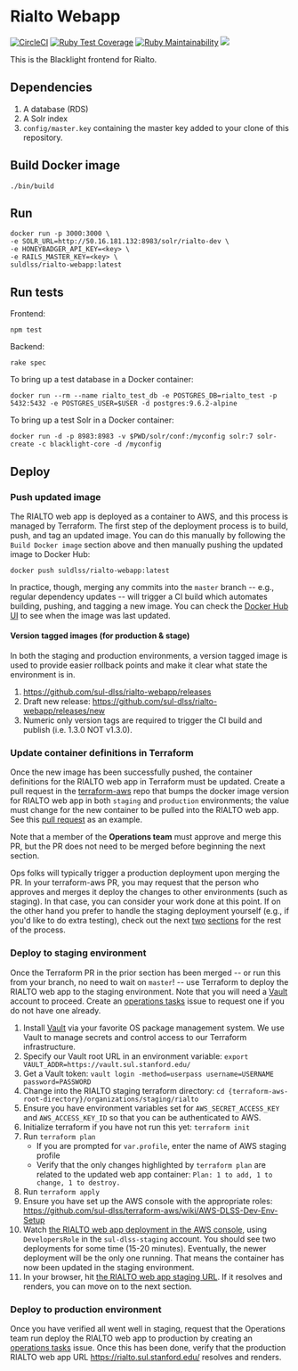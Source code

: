 # Rialto Webapp
[![CircleCI](https://circleci.com/gh/sul-dlss/rialto-webapp/tree/master.svg?style=svg)](https://circleci.com/gh/sul-dlss/rialto-webapp/tree/master)
[![Ruby Test Coverage](https://api.codeclimate.com/v1/badges/4cbc00acb15a14969620/test_coverage)](https://codeclimate.com/github/sul-dlss/rialto-webapp/test_coverage)
[![Ruby Maintainability](https://api.codeclimate.com/v1/badges/4cbc00acb15a14969620/maintainability)](https://codeclimate.com/github/sul-dlss/rialto-webapp/maintainability)
[![](https://images.microbadger.com/badges/image/suldlss/rialto-webapp.svg)](https://microbadger.com/images/suldlss/rialto-webapp "Get your own image badge on microbadger.com")

This is the Blacklight frontend for Rialto.


## Dependencies

1. A database (RDS)
1. A Solr index
1. `config/master.key` containing the master key added to your clone of this repository.

## Build Docker image

```
./bin/build
```

## Run

```
docker run -p 3000:3000 \
-e SOLR_URL=http://50.16.181.132:8983/solr/rialto-dev \
-e HONEYBADGER_API_KEY=<key> \
-e RAILS_MASTER_KEY=<key> \
suldlss/rialto-webapp:latest
```

## Run tests

Frontend:
```
npm test
```

Backend:
```
rake spec
```

To bring up a test database in a Docker container:
```
docker run --rm --name rialto_test_db -e POSTGRES_DB=rialto_test -p 5432:5432 -e POSTGRES_USER=$USER -d postgres:9.6.2-alpine
```

To bring up a test Solr in a Docker container:
```
docker run -d -p 8983:8983 -v $PWD/solr/conf:/myconfig solr:7 solr-create -c blacklight-core -d /myconfig
```

## Deploy

### Push updated image

The RIALTO web app is deployed as a container to AWS, and this process is managed by Terraform. The first step of the deployment process is to build, push, and tag an updated image. You can do this manually by following the `Build Docker image` section above and then manually pushing the updated image to Docker Hub:

```
docker push suldlss/rialto-webapp:latest
```

In practice, though, merging any commits into the `master` branch -- e.g., regular dependency updates -- will trigger a CI build which automates building, pushing, and tagging a new image. You can check the [Docker Hub UI](https://hub.docker.com/r/suldlss/rialto-webapp) to see when the image was last updated.

#### Version tagged images (for production & stage)

In both the staging and production environments, a version tagged image is used to provide easier rollback points and make it clear what state the environment is in.

1. https://github.com/sul-dlss/rialto-webapp/releases
2. Draft new release: https://github.com/sul-dlss/rialto-webapp/releases/new
3. Numeric only version tags are required to trigger the CI build and publish (i.e. 1.3.0 NOT v1.3.0).


### Update container definitions in Terraform

Once the new image has been successfully pushed, the container definitions for the RIALTO web app in Terraform must be updated. Create a pull request in the [terraform-aws](https://github.com/sul-dlss/terraform-aws) repo that bumps the docker image version for RIALTO web app in both `staging` and `production` environments;  the value must change for the new container to be pulled into the RIALTO web app. See this [pull request](https://github.com/sul-dlss/terraform-aws/pull/603/files) as an example.

Note that a member of the **Operations team** must approve and merge this PR, but the PR does not need to be merged before beginning the next section.

Ops folks will typically trigger a production deployment upon merging the PR. In your terraform-aws PR, you may request that the person who approves and merges it deploy the changes to other environments (such as staging). In that case, you can consider your work done at this point. If on the other hand you prefer to handle the staging deployment yourself (e.g., if you'd like to do extra testing), check out the next [two](https://github.com/sul-dlss/rialto-webapp#deploy-to-staging-environment) [sections](https://github.com/sul-dlss/rialto-webapp#deploy-to-production-environment) for the rest of the process.

### Deploy to staging environment

Once the Terraform PR in the prior section has been merged -- or run this from your branch, no need to wait on `master`! -- use Terraform to deploy the RIALTO web app to the staging environment. Note that you will need a [Vault](https://www.vaultproject.io/) account to proceed. Create an [operations tasks](https://github.com/sul-dlss/operations-tasks/) issue to request one if you do not have one already.

1. Install [Vault](https://www.vaultproject.io/) via your favorite OS package management system. We use Vault to manage secrets and control access to our Terraform infrastructure.
1. Specify our Vault root URL in an environment variable: `export VAULT_ADDR=https://vault.sul.stanford.edu/`
1. Get a Vault token: `vault login -method=userpass username=USERNAME password=PASSWORD`
1. Change into the RIALTO staging terraform directory: `cd {terraform-aws-root-directory}/organizations/staging/rialto`
1. Ensure you have environment variables set for `AWS_SECRET_ACCESS_KEY` and `AWS_ACCESS_KEY_ID` so that you can be authenticated to AWS.
1. Initialize terraform if you have not run this yet: `terraform init`
1. Run `terraform plan`
    * If you are prompted for `var.profile`, enter the name of AWS staging profile
    * Verify that the only changes highlighted by `terraform plan` are related to the updated web app container: `Plan: 1 to add, 1 to change, 1 to destroy.`
1. Run `terraform apply`
1. Ensure you have set up the AWS console with the appropriate roles: https://github.com/sul-dlss/terraform-aws/wiki/AWS-DLSS-Dev-Env-Setup
1. Watch [the RIALTO web app deployment in the AWS console](https://us-west-2.console.aws.amazon.com/ecs/home?region=us-west-2#/clusters/rialto-staging/services/rialto/deployments), using `DevelopersRole` in the `sul-dlss-staging` account. You should see two deployments for some time (15-20 minutes). Eventually, the newer deployment will be the only one running. That means the container has now been updated in the staging environment.
1. In your browser, hit [the RIALTO web app staging URL](https://rialto.stage.sul.stanford.edu). If it resolves and renders, you can move on to the next section.

### Deploy to production environment

Once you have verified all went well in staging, request that the Operations team run deploy the RIALTO web app to production by creating an [operations tasks](https://github.com/sul-dlss/operations-tasks/) issue. Once this has been done, verify that the production RIALTO web app URL https://rialto.sul.stanford.edu/ resolves and renders.
